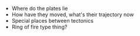 - Where do the plates lie
- How have they moved, what's their trajectory now
- Special places between tectonics
- Ring of fire type thing?